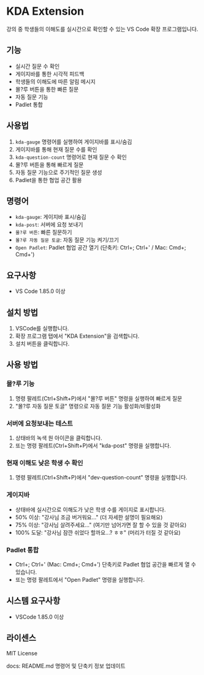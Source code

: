# KDA Extension

강의 중 학생들의 이해도를 실시간으로 확인할 수 있는 VS Code 확장 프로그램입니다.

## 기능

- 실시간 질문 수 확인
- 게이지바를 통한 시각적 피드백
- 학생들의 이해도에 따른 알림 메시지
- 몰?루 버튼을 통한 빠른 질문
- 자동 질문 기능
- Padlet 통합

## 사용법

1. `kda-gauge` 명령어를 실행하여 게이지바를 표시/숨김
2. 게이지바를 통해 현재 질문 수를 확인
3. `kda-question-count` 명령어로 현재 질문 수 확인
4. 몰?루 버튼을 통해 빠르게 질문
5. 자동 질문 기능으로 주기적인 질문 생성
6. Padlet을 통한 협업 공간 활용

## 명령어

- `kda-gauge`: 게이지바 표시/숨김
- `kda-post`: 서버에 요청 보내기
- `몰?루 버튼`: 빠른 질문하기
- `몰?루 자동 질문 토글`: 자동 질문 기능 켜기/끄기
- `Open Padlet`: Padlet 협업 공간 열기 (단축키: Ctrl+; Ctrl+' / Mac: Cmd+; Cmd+')

## 요구사항

- VS Code 1.85.0 이상

## 설치 방법

1. VSCode를 실행합니다.
2. 확장 프로그램 탭에서 "KDA Extension"을 검색합니다.
3. 설치 버튼을 클릭합니다.

## 사용 방법

### 몰?루 기능
1. 명령 팔레트(Ctrl+Shift+P)에서 "몰?루 버튼" 명령을 실행하여 빠르게 질문
2. "몰?루 자동 질문 토글" 명령으로 자동 질문 기능 활성화/비활성화

### 서버에 요청보내는 테스트
1. 상태바의 녹색 원 아이콘을 클릭합니다.
2. 또는 명령 팔레트(Ctrl+Shift+P)에서 "kda-post" 명령을 실행합니다.

### 현재 이해도 낮은 학생 수 확인
1. 명령 팔레트(Ctrl+Shift+P)에서 "dev-question-count" 명령을 실행합니다.

### 게이지바
- 상태바에 실시간으로 이해도가 낮은 학생 수를 게이지로 표시합니다.
- 50% 이상: "강사님 조금 버거워요..." (더 자세한 설명이 필요해요)
- 75% 이상: "강사님 살려주세요..." (여기만 넘어가면 잘 할 수 있을 것 같아요)
- 100% 도달: "강사님 잠깐 쉬었다 할까요...? ㅎㅎ" (머리가 터질 것 같아요)

### Padlet 통합
- Ctrl+; Ctrl+' (Mac: Cmd+; Cmd+') 단축키로 Padlet 협업 공간을 빠르게 열 수 있습니다.
- 또는 명령 팔레트에서 "Open Padlet" 명령을 실행합니다.

## 시스템 요구사항

- VSCode 1.85.0 이상

## 라이센스

MIT License


docs: README.md 명령어 및 단축키 정보 업데이트